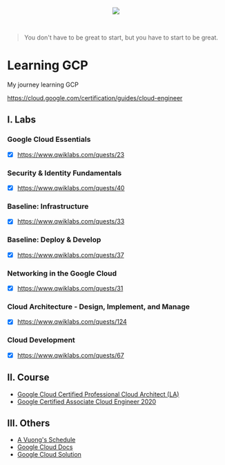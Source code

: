 <br/>
<p align="center">
  <img src="https://miro.medium.com/max/1400/0*wMHZtxpk-FnDrueJ.png">
</p>
<br/>

> You don't have to be great to start, but you have to start to be great.
# Learning GCP

My journey learning GCP

https://cloud.google.com/certification/guides/cloud-engineer

## I. Labs
### Google Cloud Essentials
- [x] https://www.qwiklabs.com/quests/23

### Security & Identity Fundamentals
- [x] https://www.qwiklabs.com/quests/40

### Baseline: Infrastructure
- [x] https://www.qwiklabs.com/quests/33

### Baseline: Deploy & Develop
- [x] https://www.qwiklabs.com/quests/37

### Networking in the Google Cloud
- [x] https://www.qwiklabs.com/quests/31

### Cloud Architecture - Design, Implement, and Manage
- [x] https://www.qwiklabs.com/quests/124

### Cloud Development
- [x] https://www.qwiklabs.com/quests/67


## II. Course
- [Google Cloud Certified Professional Cloud Architect (LA)](https://linuxacademy.com/cp/modules/view/id/321)
- [Google Certified Associate Cloud Engineer 2020](https://linuxacademy.com/cp/modules/view/id/791)


## III. Others
- [A Vuong's Schedule](https://link.sun-asterisk.vn/qL1qIh)
- [Google Cloud Docs](https://cloud.google.com/docs)
- [Google Cloud Solution](https://cloud.google.com/solutions/)

